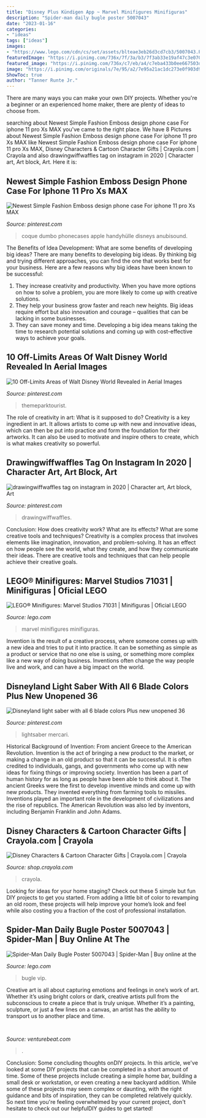 ```yaml
---
title: "Disney Plus Kündigen App ~ Marvel Minifigures Minifiguras"
description: "Spider-man daily bugle poster 5007043"
date: "2023-01-16"
categories:
- "ideas"
tags: ["ideas"]
images:
- "https://www.lego.com/cdn/cs/set/assets/blteae3eb26d3cd7cb3/5007043.PNG?fit=bounds&amp;format=jpg&amp;quality=80&amp;width=1500&amp;height=1500&amp;dpr=1"
featuredImage: "https://i.pinimg.com/736x/7f/3a/b3/7f3ab33e19af47c3e070ff58c8bee9c8.jpg"
featured_image: "https://i.pinimg.com/736x/c7/eb/a4/c7eba433b0ee667503dbdb607814a99d.jpg"
image: "https://i.pinimg.com/originals/7e/95/a2/7e95a21ac1dc273e0f903d91ddfc293a.png"
ShowToc: true
author: "Tanner Runte Jr."
---
```



There are many ways you can make your own DIY projects. Whether you're a beginner or an experienced home maker, there are plenty of ideas to choose from.

	

		
searching about Newest Simple Fashion Emboss design phone case For iphone 11 pro Xs MAX you've came to the right place. We have 8 Pictures about Newest Simple Fashion Emboss design phone case For iphone 11 pro Xs MAX like Newest Simple Fashion Emboss design phone case For iphone 11 pro Xs MAX, Disney Characters &amp; Cartoon Character Gifts | Crayola.com | Crayola and also drawingwiffwaffles tag on instagram in 2020 | Character art, Art block, Art. Here it is:
		
    
## Newest Simple Fashion Emboss Design Phone Case For Iphone 11 Pro Xs MAX

<img loading=lazy src="https://i.pinimg.com/736x/c7/eb/a4/c7eba433b0ee667503dbdb607814a99d.jpg" onerror="this.onerror=null;this.src='https://tse3.mm.bing.net/th?id=OIP.8S4Y3py-HpIXpEWnR5nbfgHaHa&amp;pid=15.1';" alt="Newest Simple Fashion Emboss design phone case For iphone 11 pro Xs MAX">

_Source: pinterest.com_

>coque dumbo phonecases apple handyhülle disneys anubisound. 

	

The Benefits of Idea Development: What are some benefits of developing big ideas?
There are many benefits to developing big ideas. By thinking big and trying different approaches, you can find the one that works best for your business. Here are a few reasons why big ideas have been known to be successful: 
1. They increase creativity and productivity. When you have more options on how to solve a problem, you are more likely to come up with creative solutions. 
2. They help your business grow faster and reach new heights. Big ideas require effort but also innovation and courage – qualities that can be lacking in some businesses. 
3. They can save money and time. Developing a big idea means taking the time to research potential solutions and coming up with cost-effective ways to achieve your goals.

    
## 10 Off-Limits Areas Of Walt Disney World Revealed In Aerial Images

<img loading=lazy src="https://i.pinimg.com/originals/7e/95/a2/7e95a21ac1dc273e0f903d91ddfc293a.png" onerror="this.onerror=null;this.src='https://tse1.mm.bing.net/th?id=OIP.1mmDjdfg4l4xtXLSmbFTpwHaEi&amp;pid=15.1';" alt="10 Off-Limits Areas of Walt Disney World Revealed in Aerial Images">

_Source: pinterest.com_

>themeparktourist. 

	

The role of creativity in art: What is it supposed to do?
Creativity is a key ingredient in art. It allows artists to come up with new and innovative ideas, which can then be put into practice and form the foundation for their artworks. It can also be used to motivate and inspire others to create, which is what makes creativity so powerful.

    
## Drawingwiffwaffles Tag On Instagram In 2020 | Character Art, Art Block, Art

<img loading=lazy src="https://i.pinimg.com/736x/7f/3a/b3/7f3ab33e19af47c3e070ff58c8bee9c8.jpg" onerror="this.onerror=null;this.src='https://tse3.mm.bing.net/th?id=OIP.fh-MUqfUriDUlM3n1K_40AHaHa&amp;pid=15.1';" alt="drawingwiffwaffles tag on instagram in 2020 | Character art, Art block, Art">

_Source: pinterest.com_

>drawingwiffwaffles. 

	

Conclusion: How does creativity work? What are its effects? What are some creative tools and techniques?
Creativity is a complex process that involves elements like imagination, innovation, and problem-solving. It has an effect on how people see the world, what they create, and how they communicate their ideas. There are creative tools and techniques that can help people achieve their creative goals.

    
## LEGO® Minifigures: Marvel Studios 71031 | Minifiguras | Oficial LEGO

<img loading=lazy src="https://www.lego.com/cdn/cs/set/assets/blt5898dfba986e2116/71031.jpg?fit=bounds&amp;format=jpg&amp;quality=80&amp;width=1500&amp;height=1500&amp;dpr=1" onerror="this.onerror=null;this.src='https://tse1.mm.bing.net/th?id=OIP.1Iw0ohAqmZVwO8zeISKRJwHaES&amp;pid=15.1';" alt="LEGO® Minifigures: Marvel Studios 71031 | Minifiguras | Oficial LEGO">

_Source: lego.com_

>marvel minifigures minifiguras. 

	

Invention is the result of a creative process, where someone comes up with a new idea and tries to put it into practice. It can be something as simple as a product or service that no one else is using, or something more complex like a new way of doing business. Inventions often change the way people live and work, and can have a big impact on the world.

    
## Disneyland Light Saber With All 6 Blade Colors Plus New Unopened 36

<img loading=lazy src="https://i.pinimg.com/736x/7e/b8/d1/7eb8d1f81f6320d213d114828961aa8f.jpg" onerror="this.onerror=null;this.src='https://tse1.mm.bing.net/th?id=OIP.GyoRU9RpoowgyfXKL81ZvAHaJf&amp;pid=15.1';" alt="Disneyland light saber with all 6 blade colors Plus new unopened 36">

_Source: pinterest.com_

>lightsaber mercari. 

	

Historical Background of Invention: From ancient Greece to the American Revolution.
Invention is the act of bringing a new product to the market, or making a change in an old product so that it can be successful. It is often credited to individuals, gangs, and governments who come up with new ideas for fixing things or improving society. Invention has been a part of human history for as long as people have been able to think about it. The ancient Greeks were the first to develop inventive minds and come up with new products. They invented everything from farming tools to missiles. Inventions played an important role in the development of civilizations and the rise of republics. The American Revolution was also led by inventors, including Benjamin Franklin and John Adams.

    
## Disney Characters &amp; Cartoon Character Gifts | Crayola.com | Crayola

<img loading=lazy src="https://shop.crayola.com/dw/image/v2/AALB_PRD/on/demandware.static/-/Sites-crayola-storefront/default/dw31b40e16/images/category_headers/charactersCatHeader_1920x716.jpg?sw=1920&amp;sh=716" onerror="this.onerror=null;this.src='https://tse3.mm.bing.net/th?id=OIP.SciXU_BJ_kkx1kTa_AfdnwHaCw&amp;pid=15.1';" alt="Disney Characters &amp; Cartoon Character Gifts | Crayola.com | Crayola">

_Source: shop.crayola.com_

>crayola. 

	

Looking for ideas for your home staging? Check out these 5 simple but fun DIY projects to get you started. From adding a little bit of color to revamping an old room, these projects will help improve your home’s look and feel while also costing you a fraction of the cost of professional installation.

    
## Spider-Man Daily Bugle Poster 5007043 | Spider-Man | Buy Online At The

<img loading=lazy src="https://www.lego.com/cdn/cs/set/assets/blteae3eb26d3cd7cb3/5007043.PNG?fit=bounds&amp;format=jpg&amp;quality=80&amp;width=1500&amp;height=1500&amp;dpr=1" onerror="this.onerror=null;this.src='https://tse1.mm.bing.net/th?id=OIP.Ljq_XvephB2fklmQuG0lhgHaLb&amp;pid=15.1';" alt="Spider-Man Daily Bugle Poster 5007043 | Spider-Man | Buy online at the">

_Source: lego.com_

>bugle vip. 

	

Creative art is all about capturing emotions and feelings in one’s work of art. Whether it’s using bright colors or dark, creative artists pull from the subconscious to create a piece that is truly unique. Whether it’s a painting, sculpture, or just a few lines on a canvas, an artist has the ability to transport us to another place and time.

    
## 

<img loading=lazy src="https://venturebeat.com/wp-content/uploads/2019/11/pscamera2.jpg" onerror="this.onerror=null;this.src='https://tse2.mm.bing.net/th?id=OIP.qOm0zofeydK9rCHNG3kcAQHaD_&amp;pid=15.1';" alt="">

_Source: venturebeat.com_

>. 

	

Conclusion: Some concluding thoughts onDIY projects.
In this article, we've looked at some DIY projects that can be completed in a short amount of time. Some of these projects include creating a simple home bar, building a small desk or workstation, or even creating a new backyard addition. While some of these projects may seem complex or daunting, with the right guidance and bits of inspiration, they can be completed relatively quickly. So next time you're feeling overwhelmed by your current project, don't hesitate to check out our helpfulDIY guides to get started!

